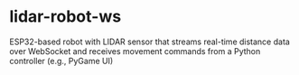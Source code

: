 # lidar-robot-ws
 ESP32-based robot with LIDAR sensor that streams real-time distance data over WebSocket and receives movement commands from a Python controller (e.g., PyGame UI)
